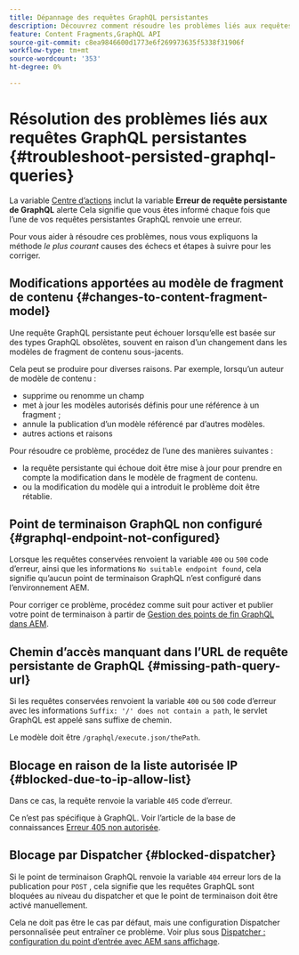 ```yaml
---
title: Dépannage des requêtes GraphQL persistantes
description: Découvrez comment résoudre les problèmes liés aux requêtes GraphQL persistantes dans Adobe Experience Manager as a Cloud Service.
feature: Content Fragments,GraphQL API
source-git-commit: c8ea9846600d1773e6f269973635f5338f31906f
workflow-type: tm+mt
source-wordcount: '353'
ht-degree: 0%

---
```



# Résolution des problèmes liés aux requêtes GraphQL persistantes {#troubleshoot-persisted-graphql-queries}

La variable [Centre d’actions](/help/operations/actions-center.md) inclut la variable **Erreur de requête persistante de GraphQL** alerte Cela signifie que vous êtes informé chaque fois que l’une de vos requêtes persistantes GraphQL renvoie une erreur.

Pour vous aider à résoudre ces problèmes, nous vous expliquons la méthode *le plus courant* causes des échecs et étapes à suivre pour les corriger.

## Modifications apportées au modèle de fragment de contenu {#changes-to-content-fragment-model}

Une requête GraphQL persistante peut échouer lorsqu’elle est basée sur des types GraphQL obsolètes, souvent en raison d’un changement dans les modèles de fragment de contenu sous-jacents.

Cela peut se produire pour diverses raisons. Par exemple, lorsqu’un auteur de modèle de contenu :

* supprime ou renomme un champ
* met à jour les modèles autorisés définis pour une référence à un fragment ;
* annule la publication d’un modèle référencé par d’autres modèles.
* autres actions et raisons

Pour résoudre ce problème, procédez de l’une des manières suivantes :

* la requête persistante qui échoue doit être mise à jour pour prendre en compte la modification dans le modèle de fragment de contenu.
* ou la modification du modèle qui a introduit le problème doit être rétablie.

## Point de terminaison GraphQL non configuré {#graphql-endpoint-not-configured}

Lorsque les requêtes conservées renvoient la variable `400` ou `500` code d’erreur, ainsi que les informations `No suitable endpoint found`, cela signifie qu’aucun point de terminaison GraphQL n’est configuré dans l’environnement AEM.

Pour corriger ce problème, procédez comme suit pour activer et publier votre point de terminaison à partir de [Gestion des points de fin GraphQL dans AEM](/help/headless/graphql-api/graphql-endpoint.md).

## Chemin d’accès manquant dans l’URL de requête persistante de GraphQL {#missing-path-query-url}

Si les requêtes conservées renvoient la variable `400` ou `500` code d’erreur avec les informations `Suffix: '/' does not contain a path`, le servlet GraphQL est appelé sans suffixe de chemin.

Le modèle doit être `/graphql/execute.json/thePath`.

## Blocage en raison de la liste autorisée IP {#blocked-due-to-ip-allow-list}

Dans ce cas, la requête renvoie la variable `405` code d’erreur.

Ce n’est pas spécifique à GraphQL. Voir l’article de la base de connaissances [Erreur 405 non autorisée](https://experienceleague.adobe.com/docs/experience-cloud-kcs/kbarticles/KA-20824.html).

## Blocage par Dispatcher {#blocked-dispatcher}

Si le point de terminaison GraphQL renvoie la variable `404` erreur lors de la publication pour `POST` , cela signifie que les requêtes GraphQL sont bloquées au niveau du dispatcher et que le point de terminaison doit être activé manuellement.

Cela ne doit pas être le cas par défaut, mais une configuration Dispatcher personnalisée peut entraîner ce problème. Voir plus sous [Dispatcher : configuration du point d’entrée avec AEM sans affichage](/help/headless/deployment/dispatcher.md).
